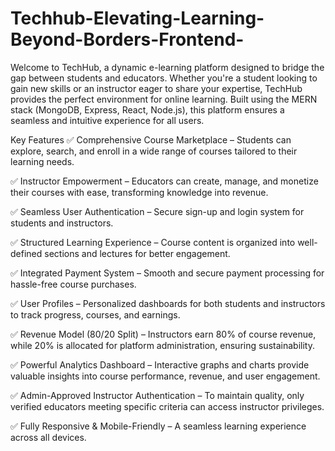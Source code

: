 ﻿# Techhub-Elevating-Learning-Beyond-Borders-Frontend-
Welcome to TechHub, a dynamic e-learning platform designed to bridge the gap between students and educators. Whether you're a student looking to gain new skills or an instructor eager to share your expertise, TechHub provides the perfect environment for online learning. Built using the MERN stack (MongoDB, Express, React, Node.js), this platform ensures a seamless and intuitive experience for all users.

Key Features
✅ Comprehensive Course Marketplace – Students can explore, search, and enroll in a wide range of courses tailored to their learning needs.

✅ Instructor Empowerment – Educators can create, manage, and monetize their courses with ease, transforming knowledge into revenue.

✅ Seamless User Authentication – Secure sign-up and login system for students and instructors.

✅ Structured Learning Experience – Course content is organized into well-defined sections and lectures for better engagement.

✅ Integrated Payment System – Smooth and secure payment processing for hassle-free course purchases.

✅ User Profiles – Personalized dashboards for both students and instructors to track progress, courses, and earnings.

✅ Revenue Model (80/20 Split) – Instructors earn 80% of course revenue, while 20% is allocated for platform administration, ensuring sustainability.

✅ Powerful Analytics Dashboard – Interactive graphs and charts provide valuable insights into course performance, revenue, and user engagement.

✅ Admin-Approved Instructor Authentication – To maintain quality, only verified educators meeting specific criteria can access instructor privileges.

✅ Fully Responsive & Mobile-Friendly – A seamless learning experience across all devices.
